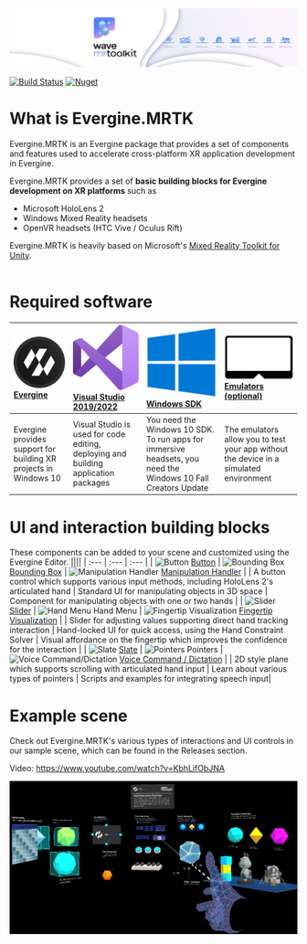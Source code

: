 ![Evergine.MRTK](Documentation/Images/Evergine_MRTK_banner.png)

[![Build Status](https://waveengineteam.visualstudio.com/Wave.Engine/_apis/build/status/Evergine.MixedRealityToolkit-Evergine?branchName=master)](https://waveengineteam.visualstudio.com/Wave.Engine/_build/latest?definitionId=61&branchName=master)
[![Nuget](https://img.shields.io/nuget/v/Evergine.MRTK?logo=nuget)](https://www.nuget.org/packages/Evergine.MRTK)

# What is Evergine.MRTK

Evergine.MRTK is an Evergine package that provides a set of components and features used to accelerate cross-platform XR application development in Evergine.

Evergine.MRTK provides a set of **basic building blocks for Evergine development on XR platforms** such as

- Microsoft HoloLens 2
- Windows Mixed Reality headsets
- OpenVR headsets (HTC Vive / Oculus Rift)

Evergine.MRTK is heavily based on Microsoft's [Mixed Reality Toolkit for Unity](https://github.com/microsoft/MixedRealityToolkit-Unity).<br><br>

# Required software

| [![Evergine](Documentation/Images/evergine.png)](https://www.evergine.com) [Evergine](www.evergine.com) | [![Visual Studio 2022](Documentation/Images/visual_studio.png)](http://dev.windows.com/downloads) [Visual Studio 2019/2022](http://dev.windows.com/downloads) | [![Windows SDK](Documentation/Images/windows.png)](https://developer.microsoft.com/windows/downloads/windows-10-sdk) [Windows SDK](https://developer.microsoft.com/windows/downloads/windows-10-sdk) | [![Emulators (optional)](Documentation/Images/emulators.png)](https://docs.microsoft.com/windows/mixed-reality/using-the-hololens-emulator) [Emulators (optional)](https://docs.microsoft.com/windows/mixed-reality/using-the-hololens-emulator) |
| :------------------------------------------------------------------------------------------------------------------------------------------- | :------------------------------------------------------------------------------------------------------------------------------------------------------------------- | :------------------------------------------------------------------------------------------------------------------------------------------------------------------------------------------------------------------- | :------------------------------------------------------------------------------------------------------------------------------------------------------------------------------------------------------------------------------------------------------------ |
| Evergine provides support for building XR projects in Windows 10                                                                             | Visual Studio is used for code editing, deploying and building application packages                                                                                  | You need the Windows 10 SDK. To run apps for immersive headsets, you need the Windows 10 Fall Creators Update                                                                                                        | The emulators allow you to test your app without the device in a simulated environment                                                                                                                                                                        |

# UI and interaction building blocks

These components can be added to your scene and customized using the Evergine Editor.
||||
| :--- | :--- | :--- |
| ![Button](Documentation/Images/Button/MRTK_Button_Main.png) [Button](Documentation/README_Button.md) | ![Bounding Box](Documentation/Images/BoundingBox/MRTK_BoundingBox_Main.png) [Bounding Box](Documentation/README_BoundingBox.md) | ![Manipulation Handler](Documentation/Images/ManipulationHandler/MRTK_Manipulation_Main.png) [Manipulation Handler](Documentation/README_ManipulationHandler.md) |
| A button control which supports various input methods, including HoloLens 2's articulated hand | Standard UI for manipulating objects in 3D space | Component for manipulating objects with one or two hands |
| ![Slider](Documentation/Images/Slider/MRTK_UX_Slider_Main.jpg) [Slider](Documentation/README_Slider.md) | ![Hand Menu](Documentation/Images/Solver/MRTK_UX_HandMenu.png) Hand Menu | ![Fingertip Visualization](Documentation/Images/Fingertip/MRTK_FingertipVisualization_Main.png) [Fingertip Visualization](Documentation/README_FingerTip.md) |
| Slider for adjusting values supporting direct hand tracking interaction | Hand-locked UI for quick access, using the Hand Constraint Solver | Visual affordance on the fingertip which improves the confidence for the interaction |
| ![Slate](Documentation/Images/Slate/MRTK_Slate_Main.png) [Slate](Documentation/README_Slate.md) | ![Pointers](Documentation/Images/Pointers/MRTK_Pointer_Main.png) Pointers | ![Voice Command/Dictation](Documentation/Images/VoiceCommands/MRTK_Input_Speech.png) [Voice Command / Dictation](Documentation/README_Voice.md) |
| 2D style plane which supports scrolling with articulated hand input | Learn about various types of pointers | Scripts and examples for integrating speech input|

# Example scene

Check out Evergine.MRTK's various types of interactions and UI controls in our sample scene, which can be found in the Releases section.

Video: https://www.youtube.com/watch?v=KbhLifObJNA

![alt Example Scene](Documentation/Images/MRTK_Examples.png)
